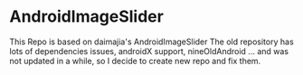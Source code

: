 # AndroidImageSlider

This Repo is based on daimajia's AndroidImageSlider
The old repository has lots of dependencies issues, androidX support, nineOldAndroid ... and was not updated in a while, so I decide to create new repo and fix them.
